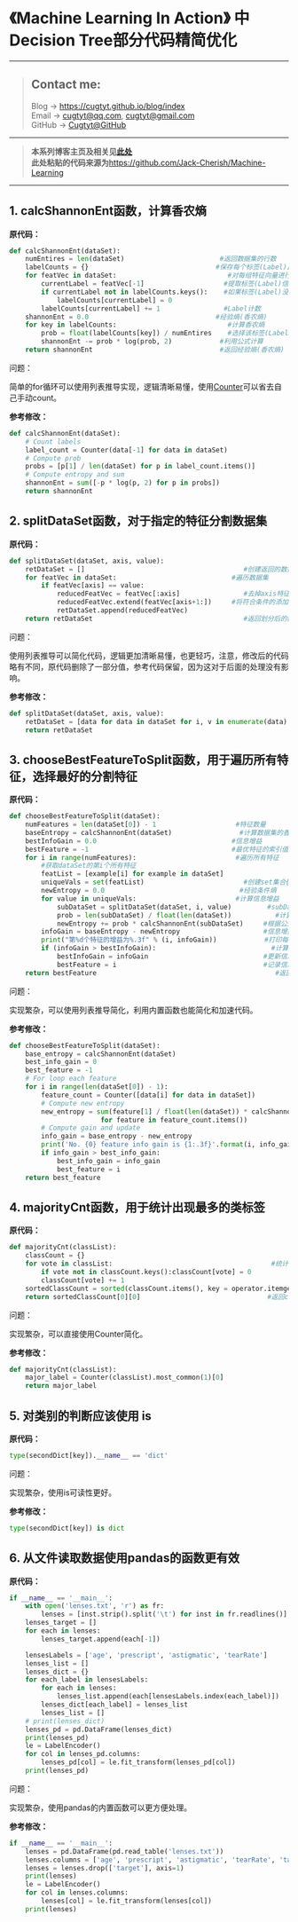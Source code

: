 # 《Machine Learning In Action》 中Decision Tree部分代码精简优化

---
> ## Contact me:
> Blog -> <https://cugtyt.github.io/blog/index>  
> Email -> <cugtyt@qq.com>, <cugtyt@gmail.com>  
> GitHub -> [Cugtyt@GitHub](https://github.com/Cugtyt)

---

> **本系列博客主页及相关见**[**此处**](https://github.com/Cugtyt/blog/ml-in-action/index)  
> **此处粘贴的代码来源为**<https://github.com/Jack-Cherish/Machine-Learning>

---


## 1. calcShannonEnt函数，计算香农熵

**原代码：**

``` python
def calcShannonEnt(dataSet):
    numEntires = len(dataSet)                        #返回数据集的行数
    labelCounts = {}                                #保存每个标签(Label)出现次数的字典
    for featVec in dataSet:                            #对每组特征向量进行统计
        currentLabel = featVec[-1]                    #提取标签(Label)信息
        if currentLabel not in labelCounts.keys():    #如果标签(Label)没有放入统计次数的字典,添加进去
            labelCounts[currentLabel] = 0
        labelCounts[currentLabel] += 1                #Label计数
    shannonEnt = 0.0                                #经验熵(香农熵)
    for key in labelCounts:                            #计算香农熵
        prob = float(labelCounts[key]) / numEntires    #选择该标签(Label)的概率
        shannonEnt -= prob * log(prob, 2)            #利用公式计算
    return shannonEnt                                #返回经验熵(香农熵)
```

问题：  

简单的for循环可以使用列表推导实现，逻辑清晰易懂，使用[Counter](https://docs.python.org/3.6/library/collections.html#counter-objects)可以省去自己手动count。

**参考修改：**

``` python
def calcShannonEnt(dataSet):
    # Count labels
    label_count = Counter(data[-1] for data in dataSet)
    # Compute prob
    probs = [p[1] / len(dataSet) for p in label_count.items()]
    # Compute entropy and sum
    shannonEnt = sum([-p * log(p, 2) for p in probs])
    return shannonEnt
```

## 2. splitDataSet函数，对于指定的特征分割数据集

**原代码：**

``` python
def splitDataSet(dataSet, axis, value):       
    retDataSet = []                                        #创建返回的数据集列表
    for featVec in dataSet:                             #遍历数据集
        if featVec[axis] == value:
            reducedFeatVec = featVec[:axis]                #去掉axis特征
            reducedFeatVec.extend(featVec[axis+1:])     #将符合条件的添加到返回的数据集
            retDataSet.append(reducedFeatVec)
    return retDataSet                                      #返回划分后的数据集
```

问题：  

使用列表推导可以简化代码，逻辑更加清晰易懂，也更轻巧，注意，修改后的代码略有不同，原代码删除了一部分值，参考代码保留，因为这对于后面的处理没有影响。

**参考修改：**

``` python
def splitDataSet(dataSet, axis, value):
    retDataSet = [data for data in dataSet for i, v in enumerate(data) if i == axis and v == value]
    return retDataSet              
```               


## 3. chooseBestFeatureToSplit函数，用于遍历所有特征，选择最好的分割特征

**原代码：**

``` python
def chooseBestFeatureToSplit(dataSet):
    numFeatures = len(dataSet[0]) - 1                    #特征数量
    baseEntropy = calcShannonEnt(dataSet)                 #计算数据集的香农熵
    bestInfoGain = 0.0                                  #信息增益
    bestFeature = -1                                    #最优特征的索引值
    for i in range(numFeatures):                         #遍历所有特征
        #获取dataSet的第i个所有特征
        featList = [example[i] for example in dataSet]
        uniqueVals = set(featList)                         #创建set集合{},元素不可重复
        newEntropy = 0.0                                  #经验条件熵
        for value in uniqueVals:                         #计算信息增益
            subDataSet = splitDataSet(dataSet, i, value)         #subDataSet划分后的子集
            prob = len(subDataSet) / float(len(dataSet))           #计算子集的概率
            newEntropy += prob * calcShannonEnt(subDataSet)     #根据公式计算经验条件熵
        infoGain = baseEntropy - newEntropy                     #信息增益
        print("第%d个特征的增益为%.3f" % (i, infoGain))            #打印每个特征的信息增益
        if (infoGain > bestInfoGain):                             #计算信息增益
            bestInfoGain = infoGain                             #更新信息增益，找到最大的信息增益
            bestFeature = i                                     #记录信息增益最大的特征的索引值
    return bestFeature                                             #返回信息增益最大的特征的
```

问题：  

实现繁杂，可以使用列表推导简化，利用内置函数也能简化和加速代码。

**参考修改：**

``` python
def chooseBestFeatureToSplit(dataSet):
    base_entropy = calcShannonEnt(dataSet)
    best_info_gain = 0
    best_feature = -1
    # For loop each feature
    for i in range(len(dataSet[0]) - 1):
        feature_count = Counter([data[i] for data in dataSet])
        # Compute new entropy
        new_entropy = sum(feature[1] / float(len(dataSet)) * calcShannonEnt(splitDataSet(dataSet, i, feature[0])) \
                       for feature in feature_count.items())
        # Compute gain and update
        info_gain = base_entropy - new_entropy
        print('No. {0} feature info gain is {1:.3f}'.format(i, info_gain))
        if info_gain > best_info_gain:
            best_info_gain = info_gain
            best_feature = i
    return best_feature
```


## 4. majorityCnt函数，用于统计出现最多的类标签

**原代码：**

``` python
def majorityCnt(classList):
    classCount = {}
    for vote in classList:                                        #统计classList中每个元素出现的次数
        if vote not in classCount.keys():classCount[vote] = 0   
        classCount[vote] += 1
    sortedClassCount = sorted(classCount.items(), key = operator.itemgetter(1), reverse = True)        #根据字典的值降序排序
    return sortedClassCount[0][0]                                #返回classList中出现次数最多的元素
```

问题：  

实现繁杂，可以直接使用Counter简化。

**参考修改：**

``` python
def majorityCnt(classList):
    major_label = Counter(classList).most_common(1)[0]
    return major_label
```

## 5. 对类别的判断应该使用 is

**原代码：**

``` python
type(secondDict[key]).__name__ == 'dict'
```

问题：  

实现繁杂，使用is可读性更好。

**参考修改：**

``` python
type(secondDict[key]) is dict
```

## 6. 从文件读取数据使用pandas的函数更有效

**原代码：**

``` python
if __name__ == '__main__':
    with open('lenses.txt', 'r') as fr:                                        #加载文件
        lenses = [inst.strip().split('\t') for inst in fr.readlines()]        #处理文件
    lenses_target = []                                                        #提取每组数据的类别，保存在列表里
    for each in lenses:
        lenses_target.append(each[-1])

    lensesLabels = ['age', 'prescript', 'astigmatic', 'tearRate']            #特征标签       
    lenses_list = []                                                        #保存lenses数据的临时列表
    lenses_dict = {}                                                        #保存lenses数据的字典，用于生成pandas
    for each_label in lensesLabels:                                            #提取信息，生成字典
        for each in lenses:
            lenses_list.append(each[lensesLabels.index(each_label)])
        lenses_dict[each_label] = lenses_list
        lenses_list = []
    # print(lenses_dict)                                                        #打印字典信息
    lenses_pd = pd.DataFrame(lenses_dict)                                    #生成pandas.DataFrame
    print(lenses_pd)                                                        #打印pandas.DataFrame
    le = LabelEncoder()                                                        #创建LabelEncoder()对象，用于序列化            
    for col in lenses_pd.columns:                                            #为每一列序列化
        lenses_pd[col] = le.fit_transform(lenses_pd[col])
    print(lenses_pd)
```

问题：  

实现繁杂，使用pandas的内置函数可以更方便处理。

**参考修改：**

``` python
if __name__ == '__main__':
    lenses = pd.DataFrame(pd.read_table('lenses.txt'))
    lenses.columns = ['age', 'prescript', 'astigmatic', 'tearRate', 'target']
    lenses = lenses.drop(['target'], axis=1)
    print(lenses) 
    le = LabelEncoder()
    for col in lenses.columns:
        lenses[col] = le.fit_transform(lenses[col])
    print(lenses)
```